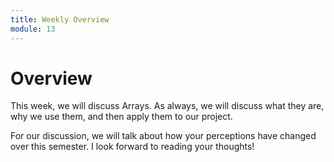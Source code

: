 ```yaml
---
title: Weekly Overview
module: 13
---
```


# Overview <br />

This week, we will discuss Arrays.  As always, we will discuss what they are, why we use them, and then apply them to our project.

For our discussion, we will talk about how your perceptions have changed over this semester.  I look forward to reading your thoughts!